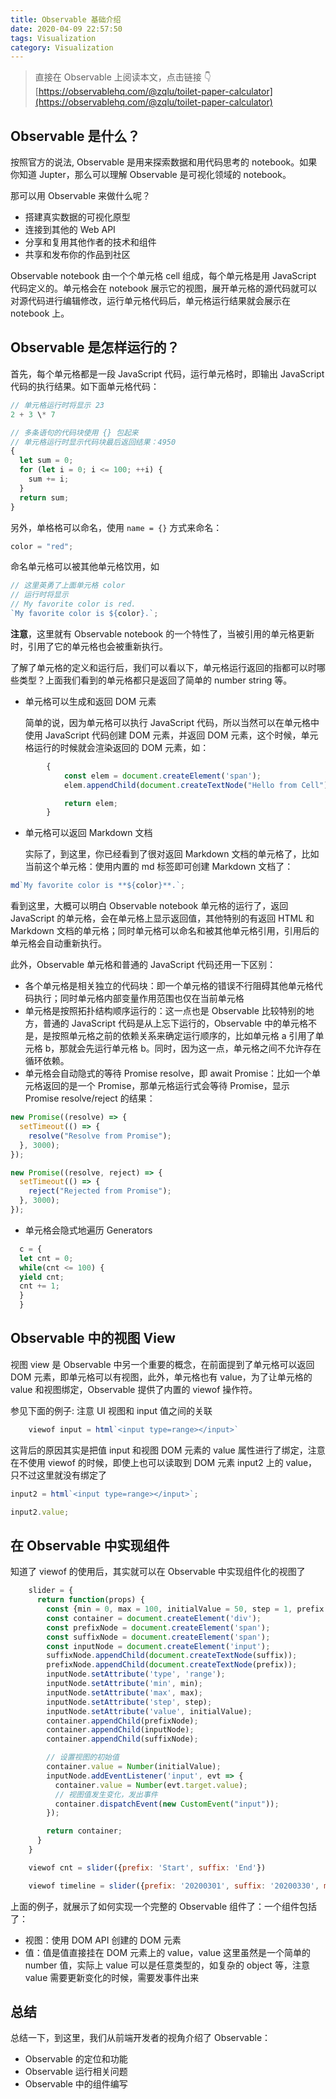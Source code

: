 ```yaml
---
title: Observable 基础介绍
date: 2020-04-09 22:57:50
tags: Visualization
category: Visualization
---
```


> 直接在 Observable 上阅读本文，点击链接 👇
> [https://observablehq.com/@zqlu/toilet-paper-calculator](https://observablehq.com/@zqlu/toilet-paper-calculator)

## Observable 是什么？

按照官方的说法, Observable 是用来探索数据和用代码思考的 notebook。如果你知道 Jupter，那么可以理解 Observable 是可视化领域的 notebook。

那可以用 Observable 来做什么呢？

- 搭建真实数据的可视化原型
- 连接到其他的 Web API
- 分享和复用其他作者的技术和组件
- 共享和发布你的作品到社区

Observable notebook 由一个个单元格 cell 组成，每个单元格是用 JavaScript 代码定义的。单元格会在 notebook 展示它的视图，展开单元格的源代码就可以对源代码进行编辑修改，运行单元格代码后，单元格运行结果就会展示在 notebook 上。

## Observable 是怎样运行的？

首先，每个单元格都是一段 JavaScript 代码，运行单元格时，即输出 JavaScript 代码的执行结果。如下面单元格代码：

```js
// 单元格运行时将显示 23
2 + 3 \* 7
```

```js
// 多条语句的代码块使用 {} 包起来
// 单元格运行时显示代码块最后返回结果：4950
{
  let sum = 0;
  for (let i = 0; i <= 100; ++i) {
    sum += i;
  }
  return sum;
}
```

另外，单格格可以命名，使用 `name = {}` 方式来命名：

```js
color = "red";
```

命名单元格可以被其他单元格饮用，如

```js
// 这里英勇了上面单元格 color
// 运行时将显示
// My favorite color is red.
`My favorite color is ${color}.`;
```

**注意**，这里就有 Observable notebook 的一个特性了，当被引用的单元格更新时，引用了它的单元格也会被重新执行。

了解了单元格的定义和运行后，我们可以看以下，单元格运行返回的指都可以时哪些类型？上面我们看到的单元格都只是返回了简单的 number string 等。

- 单元格可以生成和返回 DOM 元素

  简单的说，因为单元格可以执行 JavaScript 代码，所以当然可以在单元格中使用 JavaScript 代码创建 DOM 元素，并返回 DOM 元素，这个时候，单元格运行的时候就会渲染返回的 DOM 元素，如：

```js
        {
        	const elem = document.createElement('span');
        	elem.appendChild(document.createTextNode("Hello from Cell");

        	return elem;
        }
```

- 单元格可以返回 Markdown 文档

  实际了，到这里，你已经看到了很对返回 Markdown 文档的单元格了，比如当前这个单元格：使用内置的 md 标签即可创建 Markdown 文档了：

```js
md`My favorite color is **${color}**.`;
```

看到这里，大概可以明白 Observable notebook 单元格的运行了，返回 JavaScript 的单元格，会在单元格上显示返回值，其他特别的有返回 HTML 和 Markdown 文档的单元格；同时单元格可以命名和被其他单元格引用，引用后的单元格会自动重新执行。

此外，Observable 单元格和普通的 JavaScript 代码还用一下区别：

- 各个单元格是相关独立的代码块：即一个单元格的错误不行阻碍其他单元格代码执行；同时单元格内部变量作用范围也仅在当前单元格
- 单元格是按照拓扑结构顺序运行的：这一点也是 Observable 比较特别的地方，普通的 JavaScript 代码是从上忘下运行的，Observable 中的单元格不是，是按照单元格之前的依赖关系来确定运行顺序的，比如单元格 a 引用了单元格 b，那就会先运行单元格 b。同时，因为这一点，单元格之间不允许存在循环依赖。
- 单元格会自动隐式的等待 Promise resolve，即 await Promise：比如一个单元格返回的是一个 Promise，那单元格运行式会等待 Promise，显示 Promise resolve/reject 的结果：

```js
new Promise((resolve) => {
  setTimeout(() => {
    resolve("Resolve from Promise");
  }, 3000);
});
```

```js
new Promise((resolve, reject) => {
  setTimeout(() => {
    reject("Rejected from Promise");
  }, 3000);
});
```

- 单元格会隐式地遍历 Generators

```js
  c = {
  let cnt = 0;
  while(cnt <= 100) {
  yield cnt;
  cnt += 1;
  }
  }
```

## Observable 中的视图 View

视图 view 是 Observable 中另一个重要的概念，在前面提到了单元格可以返回 DOM 元素，即单元格可以有视图，此外，单元格也有 value，为了让单元格的 value 和视图绑定，Observable 提供了内置的 viewof 操作符。

参见下面的例子: 注意 UI 视图和 input 值之间的关联

```js
    viewof input = html`<input type=range></input>`
```

这背后的原因其实是把值 input 和视图 DOM 元素的 value 属性进行了绑定，注意在不使用 viewof 的时候，即使上也可以读取到 DOM 元素 input2 上的 value，只不过这里就没有绑定了

```js
input2 = html`<input type=range></input>`;
```

```js
input2.value;
```

## 在 Observable 中实现组件

知道了 viewof 的使用后，其实就可以在 Observable 中实现组件化的视图了

```js
    slider = {
      return function(props) {
        const {min = 0, max = 100, initialValue = 50, step = 1, prefix = '', suffix = ''} = props;
        const container = document.createElement('div');
        const prefixNode = document.createElement('span');
        const suffixNode = document.createElement('span');
        const inputNode = document.createElement('input');
        suffixNode.appendChild(document.createTextNode(suffix));
        prefixNode.appendChild(document.createTextNode(prefix));
        inputNode.setAttribute('type', 'range');
        inputNode.setAttribute('min', min);
        inputNode.setAttribute('max', max);
        inputNode.setAttribute('step', step);
        inputNode.setAttribute('value', initialValue);
        container.appendChild(prefixNode);
        container.appendChild(inputNode);
        container.appendChild(suffixNode);

        // 设置视图的初始值
        container.value = Number(initialValue);
        inputNode.addEventListener('input', evt => {
          container.value = Number(evt.target.value);
          // 视图值发生变化，发出事件
          container.dispatchEvent(new CustomEvent("input"));
        });

        return container;
      }
    }
```

```js
    viewof cnt = slider({prefix: 'Start', suffix: 'End'})
```

```js
    viewof timeline = slider({prefix: '20200301', suffix: '20200330', min: 1, max: 30, initialValue: 1})
```

上面的例子，就展示了如何实现一个完整的 Observable 组件了：一个组件包括了：

- 视图：使用 DOM API 创建的 DOM 元素
- 值：值是值直接挂在 DOM 元素上的 value，value 这里虽然是一个简单的 number 值，实际上 value 可以是任意类型的，如复杂的 object 等，注意 value 需要更新变化的时候，需要发事件出来

## 总结

总结一下，到这里，我们从前端开发者的视角介绍了 Observable：

- Observable 的定位和功能
- Observable 运行相关问题
- Observable 中的组件编写
